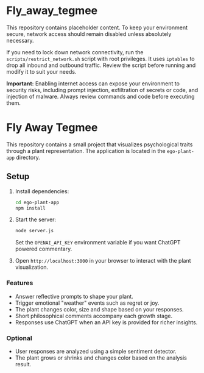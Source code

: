 
# Fly_away_tegmee

This repository contains placeholder content. To keep your environment secure, network access should remain disabled unless absolutely necessary.

If you need to lock down network connectivity, run the `scripts/restrict_network.sh` script with root privileges. It uses `iptables` to drop all inbound and outbound traffic. Review the script before running and modify it to suit your needs.

**Important:** Enabling internet access can expose your environment to security risks, including prompt injection, exfiltration of secrets or code, and injection of malware. Always review commands and code before executing them.

# Fly Away Tegmee

This repository contains a small project that visualizes psychological traits through a plant representation. The application is located in the `ego-plant-app` directory.

## Setup

1. Install dependencies:
   ```bash
   cd ego-plant-app
   npm install
   ```

2. Start the server:
   ```bash
   node server.js
   ```

   Set the `OPENAI_API_KEY` environment variable if you want ChatGPT powered
   commentary.

3. Open `http://localhost:3000` in your browser to interact with the plant visualization.


### Features
- Answer reflective prompts to shape your plant.
- Trigger emotional "weather" events such as regret or joy.
- The plant changes color, size and shape based on your responses.
- Short philosophical comments accompany each growth stage.
- Responses use ChatGPT when an API key is provided for richer insights.

### Optional
- User responses are analyzed using a simple sentiment detector.
- The plant grows or shrinks and changes color based on the analysis result.

